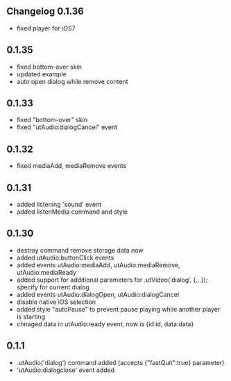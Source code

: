 Changelog
0.1.36
----------------
* fixed player for iOS7

0.1.35
----------------
* fixed bottom-over skin
* updated example
* auto open dialog while remove content

0.1.33
----------------
* fixed "bottom-over" skin
* fixed "utAudio:dialogCancel" event

0.1.32
----------------
* fixed mediaAdd, mediaRemove events

0.1.31
----------------
* added listening 'sound' event
* added listenMedia command and style

0.1.30
----------------
* destroy command remove storage data now
* added utAudio:buttonClick events
* added events utAudio:mediaAdd, utAudio:mediaRemove, utAudio:mediaReady
* added support for additional parameters for .utVideo(‘dialog’, {...}); specify for current dialog
* added events utAudio:dialogOpen, utAudio:dialogCancel
* disable native iOS selection
* added style "autoPause" to prevent pause playing while another player is starting
* chnaged data in utAudio:ready event, now is {id:id, data:data}

0.1.1
----------------
* .utAudio('dialog') command added (accepts {"fastQuit":true} parameter)
* 'utAudio:dialogclose' event added
